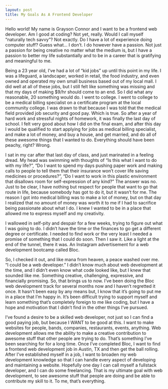 ```yaml
---
layout: post
title: My Goals As A Frontend Developer
---
```


Hello world! My name is Grayson Connor and I want to be a frontend web developer. Am I good at coding? Not yet, really. Would I call myself “naturally tech savvy”? Not exactly. Do I have a lot of experience doing computer stuff? Guess what… I don’t. I do however have a passion. Not just a passion for being creative no matter what the medium is, but I have a passion to better my life substantially and to be in a career that is gratifying and meaningful to me.

Being a 23 year old, I’ve had a lot of “kid jobs” up until this point in my life. I was a lifeguard, a landscaper, worked in retail, the food industry, and even owned and operated my own small business based out of my local mall. I did well at all of these jobs, but I still felt like something was missing and that my days of making $9/hr should come to an end. So I did what any reasonable, 20 something would do. I went to college. I went to college to be a medical billing specialist on a certificate program at the local community college. I was drawn to that because I was told that the medical field provided job security and good pay. Which is true.
So after a year of hard work and stressful nights of homework, it was finally the last day of school. I felt very good about how I did on the final exam, and after this day I would be qualified to start applying for jobs as medical billing specialist, and make a lot of money, and buy a house, and get married, and do all of these awesome things that I wanted to do. Everything should have been peachy, right? Wrong.

I sat in my car after that last day of class, and just marinated in a feeling dread. My head was swimming with thoughts of “Is this what I want to do with my life?”, “Do I want to spend my days pushing paper work and making calls to people to tell them that their insurance won’t cover life saving medicines or procedures?”, “Do I want to work in this plastic environment that disallows room for self-expression of any kind?” The answer was no. Just to be clear, I have nothing but respect for people that want to go that route in life, because somebody has got to do it, but it wasn’t for me.  The reason I got into medical billing was to make a lot of money, but on that day I realized that no amount of money was worth it to me if I had to sacrifice being passionate about what I do. I knew I wanted to be in a place that allowed me to express myself and my creativity.

I wallowed in self-pity and despair for a few weeks, trying to figure out what I was going to do. I didn’t have the time or the finances to go get a different degree or certificate. I needed to find work or the very least I needed a promise of something that I could do soon. Then I saw it. Like a light at the end of the tunnel, there it was. An Instagram advertisement for a web development bootcamp called Bloc.

So, I checked it out, and like mana from heaven, a peace washed over me. “I could be a web developer.” I didn’t know much about web development at the time, and I didn’t even know what code looked like, but I knew that sounded like me. Something creative, challenging, expressive, and financially promising. So, that brings us to now. I’ve been doing the Bloc web development track for several months now and I haven’t regretted it once. It hasn’t been easy by any means but, I know that it’s going to put me in a place that I’m happy in. It’s been difficult trying to support myself and learn something that’s completely foreign to me like coding, but I have a hope and motivation that I didn’t find in the other things I’ve pursued.

I’ve found a desire to be a skilled web developer, not just so I can find a good paying job, but because I WANT to be good at this. I want to make websites for people, bands, companies, restaurants, events, anything. Web development allows me the ability to make a creative contribution to awesome stuff that other people are trying to do. That’s something I’ve been searching for for a long time. Once I’ve completed Bloc, I want to find a frontend web development job in Austin, TX and then get the ball rolling. After I’ve established myself in a job, I want to broaden my web development knowledge so that I can handle every aspect of developing and maintaining a website. Hopefully one day I can call myself a fullstack developer, and I can do some freelancing. That is my ultimate goal with web development, to see awesome stuff that people are doing and be able to contribute my skill to it. To me, that’s everything. 
